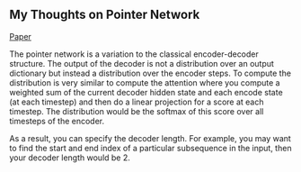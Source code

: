 ## My Thoughts on Pointer Network

[Paper](https://arxiv.org/pdf/1506.03134.pdf)

The pointer network is a variation to the classical encoder-decoder structure.
The output of the decoder is not a distribution over an output dictionary but instead a distribution over the encoder steps. To compute the distribution is very similar to compute the attention where you compute a weighted sum of the current decoder hidden state and each encode state (at each timestep) and then do a linear projection for a score at each timestep. The distribution would be the softmax of this score over all timesteps of the encoder.

As a result, you can specify the decoder length. For example, you may want to find the start and end index of a particular subsequence in the input, then your decoder length would be 2.